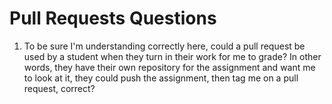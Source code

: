 # Pull Requests Questions

1) To be sure I'm understanding correctly here, could a pull request be used by a student when they turn in their work for me to grade?  In other words, they have their own repository for the assignment and want me to look at it, they could push the assignment, then tag me on a pull request, correct?